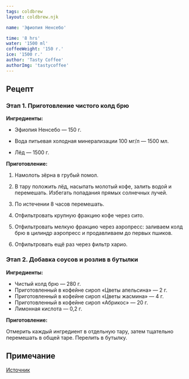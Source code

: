 ```yaml
---
tags: coldbrew
layout: coldbrew.njk

name: 'Эфиопия Ненсебо'

time: '8 hrs'
water: '1500 ml'
coffeeWeight: '150 г.'
ice: '1500 г.'
author: 'Tasty Coffee'
authorImg: 'tastycoffee'
---
```


## Рецепт

### Этап 1. Приготовление чистого колд брю
__Ингредиенты:__

- Эфиопия Ненсебо — 150 г.

- Вода питьевая холодная минерализации 100 мг/л — 1500 мл.

- Лёд — 1500 г.

__Приготовление:__

1. Намолоть зёрна в грубый помол.

2. В тару положить лёд, насыпать молотый кофе, залить водой и перемешать. Избегать попадания прямых солнечных лучей.

3. По истечении 8 часов перемешать.

4. Отфильтровать крупную фракцию кофе через сито.

5. Отфильтровать мелкую фракцию через аэропресс: заливаем колд брю в цилиндр аэропресс и продавливаем до первых пшиков.

6. Отфильтровать ещё раз через фильтр харио.


### Этап 2. Добавка соусов и розлив в бутылки
__Ингредиенты:__

- Чистый колд брю — 280 г.
- Приготовленный в кофейне сироп «Цветы апельсина» — 2 г.
- Приготовленный в кофейне сироп «Цветы жасмина» — 4 г.
- Приготовленный в кофейне сироп «Абрикос» — 20 г.
- Лимонная кислота — 0,2 г.

__Приготовление:__

Отмерить каждый ингредиент в отдельную тару, затем тщательно перемешать в общей таре. Перелить в бутылку.



<div class="info-warm">

## Примечание

[Источник](https://shop.tastycoffee.ru/blog/cold-brew-recepti)
</div>


